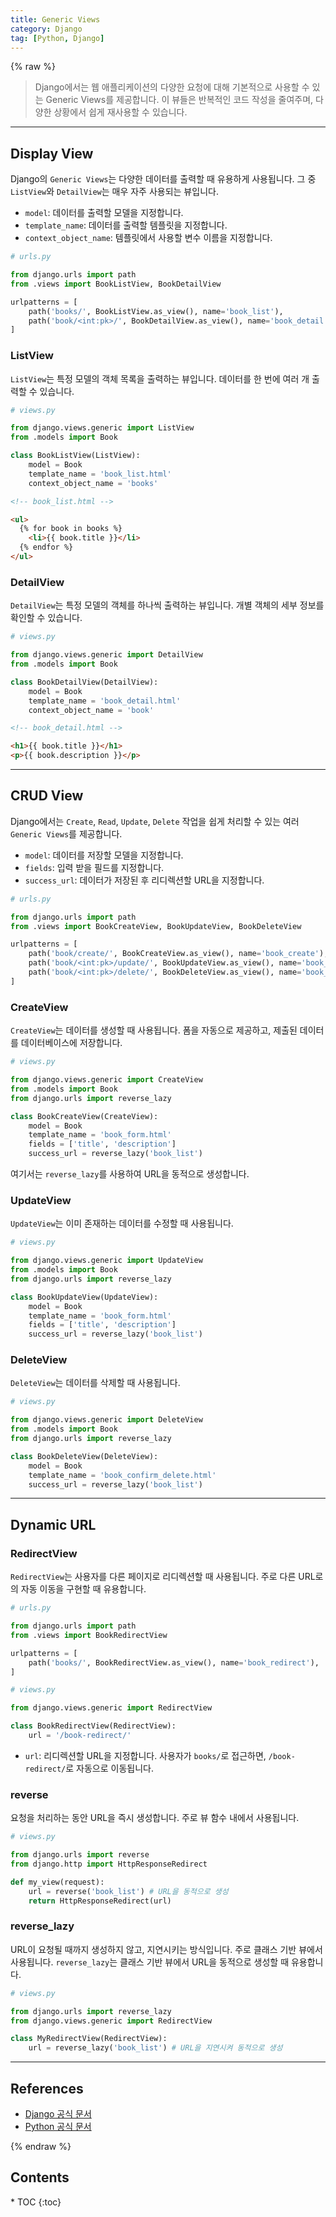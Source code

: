 ```yaml
---
title: Generic Views
category: Django
tag: [Python, Django]
---
```


{% raw %}

> Django에서는 웹 애플리케이션의 다양한 요청에 대해 기본적으로 사용할 수 있는 Generic Views를 제공합니다. 이 뷰들은 반복적인 코드 작성을 줄여주며, 다양한 상황에서 쉽게 재사용할 수 있습니다.

---

## Display View
Django의 `Generic Views`는 다양한 데이터를 출력할 때 유용하게 사용됩니다. 그 중 `ListView`와 `DetailView`는 매우 자주 사용되는 뷰입니다.

- `model`: 데이터를 출력할 모델을 지정합니다.
- `template_name`: 데이터를 출력할 템플릿을 지정합니다.
- `context_object_name`: 템플릿에서 사용할 변수 이름을 지정합니다.

```python
# urls.py

from django.urls import path
from .views import BookListView, BookDetailView

urlpatterns = [
    path('books/', BookListView.as_view(), name='book_list'), 
    path('book/<int:pk>/', BookDetailView.as_view(), name='book_detail'),
]
```

### ListView
`ListView`는 특정 모델의 객체 목록을 출력하는 뷰입니다. 데이터를 한 번에 여러 개 출력할 수 있습니다.

```python
# views.py

from django.views.generic import ListView
from .models import Book

class BookListView(ListView):
    model = Book
    template_name = 'book_list.html'
    context_object_name = 'books'
```

```html
<!-- book_list.html -->

<ul>
  {% for book in books %}
    <li>{{ book.title }}</li>
  {% endfor %}
</ul>
```

### DetailView
`DetailView`는 특정 모델의 객체를 하나씩 출력하는 뷰입니다. 개별 객체의 세부 정보를 확인할 수 있습니다.

```python
# views.py

from django.views.generic import DetailView
from .models import Book

class BookDetailView(DetailView):
    model = Book
    template_name = 'book_detail.html'
    context_object_name = 'book'
```

```html
<!-- book_detail.html -->

<h1>{{ book.title }}</h1>
<p>{{ book.description }}</p>
```

---

## CRUD View 
Django에서는 `Create`, `Read`, `Update`, `Delete` 작업을 쉽게 처리할 수 있는 여러 `Generic Views`를 제공합니다.

- `model`: 데이터를 저장할 모델을 지정합니다.
- `fields`: 입력 받을 필드를 지정합니다.
- `success_url`: 데이터가 저장된 후 리디렉션할 URL을 지정합니다. 

```python
# urls.py

from django.urls import path
from .views import BookCreateView, BookUpdateView, BookDeleteView

urlpatterns = [
    path('book/create/', BookCreateView.as_view(), name='book_create'),
    path('book/<int:pk>/update/', BookUpdateView.as_view(), name='book_update'), 
    path('book/<int:pk>/delete/', BookDeleteView.as_view(), name='book_delete'),
]
```

### CreateView
`CreateView`는 데이터를 생성할 때 사용됩니다. 폼을 자동으로 제공하고, 제출된 데이터를 데이터베이스에 저장합니다.

```python
# views.py

from django.views.generic import CreateView
from .models import Book
from django.urls import reverse_lazy

class BookCreateView(CreateView):
    model = Book
    template_name = 'book_form.html'
    fields = ['title', 'description']
    success_url = reverse_lazy('book_list')
```
여기서는 `reverse_lazy`를 사용하여 URL을 동적으로 생성합니다.

### UpdateView
`UpdateView`는 이미 존재하는 데이터를 수정할 때 사용됩니다.

```python
# views.py

from django.views.generic import UpdateView
from .models import Book
from django.urls import reverse_lazy

class BookUpdateView(UpdateView):
    model = Book
    template_name = 'book_form.html'
    fields = ['title', 'description']
    success_url = reverse_lazy('book_list')
```

### DeleteView
`DeleteView`는 데이터를 삭제할 때 사용됩니다.

```python
# views.py

from django.views.generic import DeleteView
from .models import Book
from django.urls import reverse_lazy

class BookDeleteView(DeleteView):
    model = Book
    template_name = 'book_confirm_delete.html'
    success_url = reverse_lazy('book_list')
```

---

## Dynamic URL

### RedirectView
`RedirectView`는 사용자를 다른 페이지로 리디렉션할 때 사용됩니다. 주로 다른 URL로의 자동 이동을 구현할 때 유용합니다.

```python
# urls.py

from django.urls import path
from .views import BookRedirectView

urlpatterns = [
    path('books/', BookRedirectView.as_view(), name='book_redirect'),
]
```

```python
# views.py

from django.views.generic import RedirectView

class BookRedirectView(RedirectView):
    url = '/book-redirect/'
```

- `url`: 리디렉션할 URL을 지정합니다. 사용자가 `books/`로 접근하면, `/book-redirect/`로 자동으로 이동됩니다.

### reverse
요청을 처리하는 동안 URL을 즉시 생성합니다. 주로 뷰 함수 내에서 사용됩니다.

```python
# views.py

from django.urls import reverse
from django.http import HttpResponseRedirect

def my_view(request):
    url = reverse('book_list') # URL을 동적으로 생성
    return HttpResponseRedirect(url)
```

### reverse_lazy
URL이 요청될 때까지 생성하지 않고, 지연시키는 방식입니다. 주로 클래스 기반 뷰에서 사용됩니다.
`reverse_lazy`는 클래스 기반 뷰에서 URL을 동적으로 생성할 때 유용합니다.

```python
# views.py

from django.urls import reverse_lazy
from django.views.generic import RedirectView

class MyRedirectView(RedirectView):
    url = reverse_lazy('book_list') # URL을 지연시켜 동적으로 생성
```

---

## References
- [Django 공식 문서](https://www.djangoproject.com/)
- [Python 공식 문서](https://docs.python.org/3/)

{% endraw %}

<nav class='post-toc' markdown='1'>
  <h2>Contents</h2>
* TOC
{:toc}
</nav>
